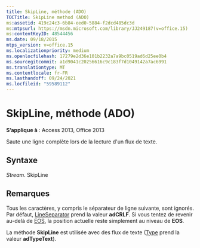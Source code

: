 ```yaml
---
title: SkipLine, méthode (ADO)
TOCTitle: SkipLine method (ADO)
ms:assetid: 419c24c3-6b84-eed0-5884-f2dcd485dc3d
ms:mtpsurl: https://msdn.microsoft.com/library/JJ249187(v=office.15)
ms:contentKeyID: 48544456
ms.date: 09/18/2015
mtps_version: v=office.15
ms.localizationpriority: medium
ms.openlocfilehash: 17279e2d36e101b2232a7a9bc0519ad6d25ee0b4
ms.sourcegitcommit: a1d9041c20256616c9c183f7d1049142a7ac6991
ms.translationtype: MT
ms.contentlocale: fr-FR
ms.lasthandoff: 09/24/2021
ms.locfileid: "59589112"
---
```

# <a name="skipline-method-ado"></a>SkipLine, méthode (ADO)


**S’applique à** : Access 2013, Office 2013

Saute une ligne complète lors de la lecture d'un flux de texte.

## <a name="syntax"></a>Syntaxe

*Stream*. SkipLine

## <a name="remarks"></a>Remarques

Tous les caractères, y compris le séparateur de ligne suivante, sont ignorés. Par défaut, [LineSeparator](lineseparator-property-ado.md) prend la valeur **adCRLF**. Si vous tentez de revenir au-delà de [EOS](eos-property-ado.md), la position actuelle reste simplement au niveau de **EOS**.

La méthode **SkipLine** est utilisée avec des flux de texte ([Type](type-property-ado-stream.md) prend la valeur **adTypeText**).

